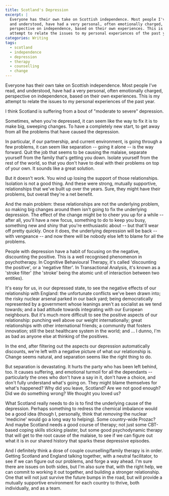 ```yaml
---
title: Scotland's Depression
excerpt: |
  Everyone has their own take on Scottish independence. Most people I've read,
  and understood, have had a very personal, often emotionally charged,
  perspective on independence, based on their own experiences. This is my
  attempt to relate the issues to my personal experiences of the past year.
categories: Writing
tags:
  - scotland
  - independence
  - depression
  - therapy
  - counselling
  - change
---
```


Everyone has their own take on Scottish independence. Most people I've read,
and understood, have had a very personal, often emotionally charged,
perspective on independence, based on their own experiences. This is my attempt
to relate the issues to my personal experiences of the past year.

I think Scotland is suffering from a bout of "moderate to severe" depression.

Sometimes, when you're depressed, it can seem like the way to fix it is to make
big, sweeping changes. To have a completely new start, to get away from all the
problems that have caused the depression.

In particular, if our partnership, and current environment, is going through a
few problems, it can seem like separation -- going it alone -- is the way
forward. Quit the job that seems to be causing the malaise, separate yourself
from the family that's getting you down. Isolate yourself from the rest of the
world, so that you don't have to deal with their problems on top of your own.
It sounds like a great solution.

But it doesn't work. You wind up losing the support of those relationships.
Isolation is not a good thing. And these were strong, mutually supportive,
relationships that we've built up over the years. Sure, they might have their
problems, but overall they're a net benefit.

And the main problem: these relationships are not the underlying problem, so
making big changes around them isn't going to fix the underlying depression.
The effect of the change might be to cheer you up for a while -- after all,
you'll have a new focus, something to do to keep you busy, something new and
shiny that you're enthusiastic about -- but that'll wear off pretty quickly.
Once it does, the underlying depression will be back -- with vengeance -- and
now there will be nobody else left to blame for all the problems.

People with depression have a habit of focusing on the negative, discounting
the positive. This is a well recognised phenomenon in psychotherapy. In
Cognitive Behavioural Therapy, it's called 'discounting the positive', or a
'negative filter'. In Transactional Analysis, it's known as a 'stroke filter'
(the 'stroke' being the atomic unit of interaction between two entities).

It's easy for us, in our depressed state, to see the negative effects of our
relationship with England: the unfortunate conflicts we've been drawn into; the
risky nuclear arsenal parked in our back yard; being democratically represented
by a government whose leanings aren't as socialist as we tend towards; and a
bad attitude towards integrating with our European neighbours. But it's much
more difficult to see the positive aspects of our relationship: punching well
above our weight internationally; great relationships with other international
friends; a community that fosters innovation; still the best healthcare system
in the world; and ... I dunno, I'm as bad as anyone else at thinking of the
positives.

In the end, after filtering out the aspects our depression automatically
discounts, we're left with a negative picture of what our relationship is.
Change seems natural, and separation seems like the right thing to do.

But separation is devastating. It hurts the party who has been left behind,
too. It causes suffering, and emotional turmoil for all the dependants --
particularly the ones who don't have a say in it, don't have a choice, and
don't fully understand what's going on. They might blame themselves for what's
happened? Why did you leave, Scotland? Are we not good enough? Did we do
something wrong? We thought you loved us?

What Scotland really needs to do is to find the underlying cause of the
depression. Perhaps something to redress the chemical imbalance would be a good
idea (though I, personally, think that *removing* the nuclear 'medicine' would
go a long way to helping). Some country-wide Prozac? And maybe Scotland needs a
good course of therapy; not just some CBT-based coping skills sticking plaster,
but some good psychodynamic therapy that will get to the root cause of the
malaise, to see if we can figure out what it is in our shared history that
sparks these depressive episodes.

And I definitely think a dose of couple counselling/family therapy is in order.
Getting Scotland and England talking together, with a neutral facilitator, to
see if we can figure out our problems, and forge a way ahead. I'm sure there
are issues on both sides, but I'm also sure that, with the right help, we can
commit to working it out together, and building a stronger relationship. One
that will not just survive the future bumps in the road, but will provide a
mutually supportive environment for each country to thrive, both individually,
and as a team.
